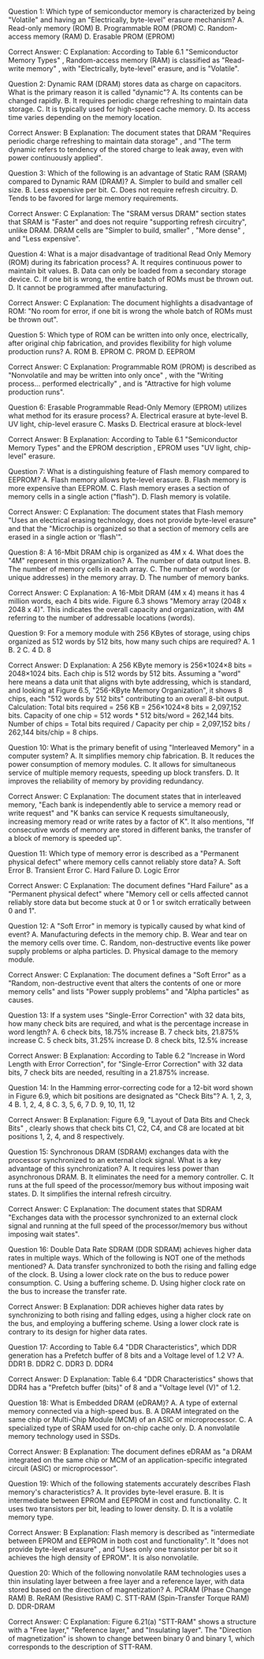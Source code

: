 Question 1: Which type of semiconductor memory is characterized by being "Volatile" and having an "Electrically, byte-level" erasure mechanism?
A. Read-only memory (ROM) 
B. Programmable ROM (PROM) 
C. Random-access memory (RAM) 
D. Erasable PROM (EPROM) 

Correct Answer: C
Explanation: According to Table 6.1 "Semiconductor Memory Types" , Random-access memory (RAM) is classified as "Read-write memory" , with "Electrically, byte-level" erasure, and is "Volatile".

Question 2: Dynamic RAM (DRAM) stores data as charge on capacitors. What is the primary reason it is called "dynamic"?
A. Its contents can be changed rapidly.
B. It requires periodic charge refreshing to maintain data storage. 
C. It is typically used for high-speed cache memory.
D. Its access time varies depending on the memory location.

Correct Answer: B
Explanation: The document states that DRAM "Requires periodic charge refreshing to maintain data storage" , and "The term dynamic refers to tendency of the stored charge to leak away, even with power continuously applied".

Question 3: Which of the following is an advantage of Static RAM (SRAM) compared to Dynamic RAM (DRAM)?
A. Simpler to build and smaller cell size. 
B. Less expensive per bit. 
C. Does not require refresh circuitry. 
D. Tends to be favored for large memory requirements. 

Correct Answer: C
Explanation: The "SRAM versus DRAM" section states that SRAM is "Faster"  and does not require "supporting refresh circuitry", unlike DRAM. DRAM cells are "Simpler to build, smaller" , "More dense" , and "Less expensive".

Question 4: What is a major disadvantage of traditional Read Only Memory (ROM) during its fabrication process?
A. It requires continuous power to maintain bit values. 
B. Data can only be loaded from a secondary storage device. 
C. If one bit is wrong, the entire batch of ROMs must be thrown out. 
D. It cannot be programmed after manufacturing.

Correct Answer: C
Explanation: The document highlights a disadvantage of ROM: "No room for error, if one bit is wrong the whole batch of ROMs must be thrown out".

Question 5: Which type of ROM can be written into only once, electrically, after original chip fabrication, and provides flexibility for high volume production runs?
A. ROM 
B. EPROM 
C. PROM 
D. EEPROM 



Correct Answer: C
Explanation: Programmable ROM (PROM) is described as "Nonvolatile and may be written into only once" , with the "Writing process... performed electrically" , and is "Attractive for high volume production runs".

Question 6: Erasable Programmable Read-Only Memory (EPROM) utilizes what method for its erasure process?
A. Electrical erasure at byte-level 
B. UV light, chip-level erasure 
C. Masks 
D. Electrical erasure at block-level 


Correct Answer: B
Explanation: According to Table 6.1 "Semiconductor Memory Types"  and the EPROM description , EPROM uses "UV light, chip-level" erasure.


Question 7: What is a distinguishing feature of Flash memory compared to EEPROM?
A. Flash memory allows byte-level erasure. 
B. Flash memory is more expensive than EEPROM. 
C. Flash memory erases a section of memory cells in a single action ("flash"). 
D. Flash memory is volatile.

Correct Answer: C
Explanation: The document states that Flash memory "Uses an electrical erasing technology, does not provide byte-level erasure"  and that the "Microchip is organized so that a section of memory cells are erased in a single action or 'flash'".

Question 8: A 16-Mbit DRAM chip is organized as 4M x 4. What does the "4M" represent in this organization?
A. The number of data output lines.
B. The number of memory cells in each array.
C. The number of words (or unique addresses) in the memory array. 
D. The number of memory banks.

Correct Answer: C
Explanation: A 16-Mbit DRAM (4M x 4) means it has 4 million words, each 4 bits wide. Figure 6.3 shows "Memory array (2048 x 2048 x 4)". This indicates the overall capacity and organization, with 4M referring to the number of addressable locations (words).

Question 9: For a memory module with 256 KBytes of storage, using chips organized as 512 words by 512 bits, how many such chips are required?
A. 1
B. 2
C. 4
D. 8 

Correct Answer: D
Explanation: A 256 KByte memory is 256×1024×8 bits = 2048×1024 bits.
Each chip is 512 words by 512 bits. Assuming a "word" here means a data unit that aligns with byte addressing, which is standard, and looking at Figure 6.5, "256-KByte Memory Organization", it shows 8 chips, each "512 words by 512 bits" contributing to an overall 8-bit output.
Calculation:
Total bits required = 256 KB = 256×1024×8 bits = 2,097,152 bits.
Capacity of one chip = 512 words * 512 bits/word = 262,144 bits.
Number of chips = Total bits required / Capacity per chip = 2,097,152 bits / 262,144 bits/chip = 8 chips. 

Question 10: What is the primary benefit of using "Interleaved Memory" in a computer system?
A. It simplifies memory chip fabrication.
B. It reduces the power consumption of memory modules.
C. It allows for simultaneous service of multiple memory requests, speeding up block transfers. 
D. It improves the reliability of memory by providing redundancy.

Correct Answer: C
Explanation: The document states that in interleaved memory, "Each bank is independently able to service a memory read or write request" and "K banks can service K requests simultaneously, increasing memory read or write rates by a factor of K". It also mentions, "If consecutive words of memory are stored in different banks, the transfer of a block of memory is speeded up".

Question 11: Which type of memory error is described as a "Permanent physical defect" where memory cells cannot reliably store data?
A. Soft Error 
B. Transient Error
C. Hard Failure 
D. Logic Error

Correct Answer: C
Explanation: The document defines "Hard Failure" as a "Permanent physical defect" where "Memory cell or cells affected cannot reliably store data but become stuck at 0 or 1 or switch erratically between 0 and 1".

Question 12: A "Soft Error" in memory is typically caused by what kind of event?
A. Manufacturing defects in the memory chip. 
B. Wear and tear on the memory cells over time. 
C. Random, non-destructive events like power supply problems or alpha particles. 
D. Physical damage to the memory module.

Correct Answer: C
Explanation: The document defines a "Soft Error" as a "Random, non-destructive event that alters the contents of one or more memory cells"  and lists "Power supply problems" and "Alpha particles" as causes.

Question 13: If a system uses "Single-Error Correction" with 32 data bits, how many check bits are required, and what is the percentage increase in word length?
A. 6 check bits, 18.75% increase 
B. 7 check bits, 21.875% increase 
C. 5 check bits, 31.25% increase 
D. 8 check bits, 12.5% increase 

Correct Answer: B
Explanation: According to Table 6.2 "Increase in Word Length with Error Correction", for "Single-Error Correction" with 32 data bits, 7 check bits are needed, resulting in a 21.875% increase.

Question 14: In the Hamming error-correcting code for a 12-bit word shown in Figure 6.9, which bit positions are designated as "Check Bits"?
A. 1, 2, 3, 4 
B. 1, 2, 4, 8 
C. 3, 5, 6, 7 
D. 9, 10, 11, 12 

Correct Answer: B
Explanation: Figure 6.9, "Layout of Data Bits and Check Bits" , clearly shows that check bits C1, C2, C4, and C8 are located at bit positions 1, 2, 4, and 8 respectively. 

Question 15: Synchronous DRAM (SDRAM) exchanges data with the processor synchronized to an external clock signal. What is a key advantage of this synchronization?
A. It requires less power than asynchronous DRAM.
B. It eliminates the need for a memory controller.
C. It runs at the full speed of the processor/memory bus without imposing wait states. 
D. It simplifies the internal refresh circuitry.

Correct Answer: C
Explanation: The document states that SDRAM "Exchanges data with the processor synchronized to an external clock signal and running at the full speed of the processor/memory bus without imposing wait states".

Question 16: Double Data Rate SDRAM (DDR SDRAM) achieves higher data rates in multiple ways. Which of the following is NOT one of the methods mentioned?
A. Data transfer synchronized to both the rising and falling edge of the clock. 
B. Using a lower clock rate on the bus to reduce power consumption.
C. Using a buffering scheme. 
D. Using higher clock rate on the bus to increase the transfer rate. 

Correct Answer: B
Explanation: DDR achieves higher data rates by synchronizing to both rising and falling edges, using a higher clock rate on the bus, and employing a buffering scheme. Using a lower clock rate is contrary to its design for higher data rates.

Question 17: According to Table 6.4 "DDR Characteristics", which DDR generation has a Prefetch buffer of 8 bits and a Voltage level of 1.2 V?
A. DDR1 
B. DDR2 
C. DDR3 
D. DDR4 

Correct Answer: D
Explanation: Table 6.4 "DDR Characteristics"  shows that DDR4 has a "Prefetch buffer (bits)" of 8 and a "Voltage level (V)" of 1.2. 

Question 18: What is Embedded DRAM (eDRAM)?
A. A type of external memory connected via a high-speed bus.
B. A DRAM integrated on the same chip or Multi-Chip Module (MCM) of an ASIC or microprocessor. 
C. A specialized type of SRAM used for on-chip cache only.
D. A nonvolatile memory technology used in SSDs.

Correct Answer: B
Explanation: The document defines eDRAM as "a DRAM integrated on the same chip or MCM of an application-specific integrated circuit (ASIC) or microprocessor".

Question 19: Which of the following statements accurately describes Flash memory's characteristics?
A. It provides byte-level erasure. 
B. It is intermediate between EPROM and EEPROM in cost and functionality. 
C. It uses two transistors per bit, leading to lower density.
D. It is a volatile memory type.

Correct Answer: B
Explanation: Flash memory is described as "intermediate between EPROM and EEPROM in both cost and functionality". It "does not provide byte-level erasure" , and "Uses only one transistor per bit so it achieves the high density of EPROM". It is also nonvolatile.

Question 20: Which of the following nonvolatile RAM technologies uses a thin insulating layer between a free layer and a reference layer, with data stored based on the direction of magnetization?
A. PCRAM (Phase Change RAM) 
B. ReRAM (Resistive RAM) 
C. STT-RAM (Spin-Transfer Torque RAM) 
D. DDR-DRAM


Correct Answer: C
Explanation: Figure 6.21(a) "STT-RAM"  shows a structure with a "Free layer," "Reference layer," and "Insulating layer". The "Direction of magnetization" is shown to change between binary 0 and binary 1, which corresponds to the description of STT-RAM. 